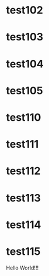 # test102
# test103
# test104
# test105
# test110
# test111
# test112
# test113
# test114
# test115
Hello World!!!

